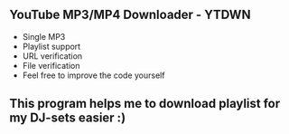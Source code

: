 ## YouTube MP3/MP4 Downloader - YTDWN

- Single MP3
- Playlist support
- URL verification
- File verification 
- Feel free to improve the code yourself


## This program helps me to download playlist for my DJ-sets easier :)
